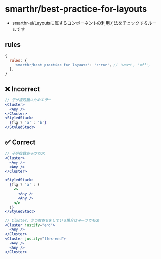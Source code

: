 # smarthr/best-practice-for-layouts

- smarthr-ui/Layoutsに属するコンポーネントの利用方法をチェックするルールです

## rules

```js
{
  rules: {
    'smarthr/best-practice-for-layouts': 'error', // 'warn', 'off',
  },
}
```

## ❌ Incorrect

```jsx
// 子が複数無いためエラー
<Cluster>
  <Any />
</Cluster>
<StyledStack>
  {flg ? 'a' : 'b'}
</StyledStack>
```

## ✅ Correct

```jsx
// 子が複数あるのでOK
<Cluster>
  <Any />
  <Any />
</Cluster>

<StyledStack>
  {flg ? 'a' : (
    <>
      <Any />
      <Any />
    </>
  )}
</StyledStack>

// Cluster、かつ右寄せをしている場合は子一つでもOK
<Cluster justify="end">
  <Any />
</Cluster>
<Cluster justify="flex-end">
  <Any />
  <Any />
</Cluster>
```

